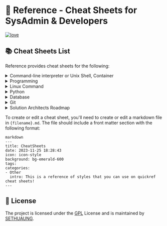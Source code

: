 # 📖 Reference - Cheat Sheets for SysAdmin & Developers

[![love](https://badgen.net/badge/make%20with/love/pink)](#)

## 📚 Cheat Sheets List

Reference provides cheat sheets for the following:

<details>
<summary>Command-line interpreter or Unix Shell, Container </summary>

- [Bash](Bash.md): This is a quick reference cheat sheet to getting started with linux bash shell scripting.
- [Powershell](Powershell.md): This is a cross-platform automation and configuration tool/framework that works well with existing tools and is optimized for dealing with structured data (e.g., JSON, CSV, XML), REST APIs, and object models. It includes a command-line shell, an associated scripting language, and a framework for processing cmdlets.
- [Docker](Docker.md): This is a quick reference cheat sheet to see the options, environment variables, and configuration file for create and run containers, manage images, and customize the Docker CLI.

</details>
<details>
<summary>Programming</summary>

- [Dart](Dart.md): A Dart cheat sheet with the most important concepts, functions, methods, and more. A complete quick reference for beginners.
- [GraphQL](GraphQL.md): This quick reference cheat sheet provides a brief overview of GraphQL.
- [Docker](Docker.md): This is a quick reference cheat sheet for [Docker](https://docs.docker.com/get-started/). And you can find the most common Docker commands here.
- [YAML](YAML.md): This is a quick reference cheat sheet for understanding and writing YAML format configuration files.
- [JavaScript](JavaScript.md): A JavaScript cheat sheet with the most important concepts, functions, methods, and more. A complete quick reference for beginners.
- [JSFuck []()!+](jsfuck): This is an esoteric and educational programming style based on the atomic parts of JavaScript. It uses only six different characters to write and execute code.
- [Python](python.md): The [Python](https://www.python.org/) cheat sheet is a one-page reference sheet for the Python 3 programming language.
- [Go](Go.md): This cheat sheet provided basic syntax and methods to help you using [Go](https://go.dev/).
- [Markdown](Markdown.md): This is a quick reference cheat sheet to the Markdown syntax.
- [Bash](Bash.md): This is a quick reference cheat sheet to getting started with linux bash shell scripting.
- [Kotlin](Kotlin.md)
- [Dart](Dart.md)

</details>

<details>
<summary>Linux Command</summary>

- [Initial Setup](Ubuntu-Server-Initial-Setup.md): This [Initial Setup.md](https://github.com/curl/curl) cheat sheet contains useful commands and required packages/dependencies for new ubuntu server setup.
- [Curl](Curl.md): This [Curl](https://github.com/curl/curl) cheat sheet contains commands and examples of some common Curl tricks.
- [Chmod](Chmod.md): This quick reference cheat sheet provides a brief overview of file permissions, and the operation of the chmod command
- [SSH](SSH.md): This quick reference cheat sheet provides various for using SSH.
- [Netstat](Netstat.md): This quick reference cheat sheet provides various for using netstat command.
- [Awk](Awk.md): This is a one page quick reference cheat sheet to the [GNU awk](https://www.gnu.org/software/gawk/manual/gawk.html), which covers commonly used awk expressions and commands.
- [Find](find.md): This is a quick reference list of cheat sheet for linux find command, contains common options and examples.
- [Cron](Cron.md): [Cron](https://en.wikipedia.org/wiki/Cron) is most suitable for scheduling repetitive tasks. Scheduling one-time tasks can be accomplished using the associated at utility.
- [Git](git.md): This cheat sheet summarizes commonly used Git command line instructions for quick reference.
- [Grep](Grep.md): This cheat sheet is intended to be a quick reminder for the main concepts involved in using the command line program grep and assumes you already understand its usage.
- [Netcat](Netcat.md): This cheat sheet provides various for using Netcat on both Linux and Unix.
</details>

<details>
<summary>Python</summary>
- [Python](python.md): The [Python](https://www.python.org/) cheat sheet is a one-page reference sheet for the Python 3 programming language.
- [Numpy](Numpy.md): [NumPy](https://numpy.org/) is the fundamental package for scientific computing with Python. This cheat sheet is a quick reference for NumPy beginners.
- [PyTorch](PyTorch.md) This is a quick reference list of cheat sheets for PyTorch. See also [PyTorch website](https://pytorch.org/)

</details>

<details>
<summary>Database</summary>

- [PostgreSQL](PostgreSQL.md): The [PostgreSQL](https://www.postgresql.org/docs/current/) cheat sheet provides you with the common PostgreSQL commands and statements.
- [MySQL](MySQL.md): The SQL cheat sheet provides you with the most commonly used SQL statements for your reference.
- [MongoSQL](MongoDB.md): The SQL cheat sheet provides you with the most commonly used SQL statements for your reference.
- [GraphQL](GraphQL.md): This quick reference cheat sheet provides a brief overview of GraphQL.
</details>

<details>
<summary>Git</summary>

- [Github](Github.md): A visual cheat-sheet for the 80 keyboard shortcuts found on Github.com
- [Github CLI](Github CLI.md): A quick reference to Github CLI, an open-source command line tool that enables GitHub on your terminal.
- [Github Actions](Github Actions.md): A quick reference to Github Actions for the automation of software workflows, allowing developers to build, test, and deploy code right from their GitHub repositories.
- [GitLab](GitLab.md): A visual cheat-sheet for the 58 keyboard shortcuts found in GitLab
</details>

<details>
<summary>Solution Architects Roadmap </summary>

- [Roadmap](Solution Architects Roadmap.md): This is a Skills map and Roles & Responsibilities of Solution Architects

</details>

To create or edit a cheat sheet, you'll need to create or edit a markdown file in `{filename}.md`. The file should include a front matter section with the following format:


```
markdown
---
title: CheatSheets
date: 2023-11-25 18:28:43
icon: icon-style
background: bg-emerald-600
tags:
categories:
- Other
  intro: This is a reference of styles that you can use on quickref cheat sheets!
---
```


## 📃 License

The project is licensed under the [GPL](https://github.com/sethuaung/dev-reference/blob/main/LICENSE) License and is maintained by [SETHUAUNG](https://github.com/sethuaung).
